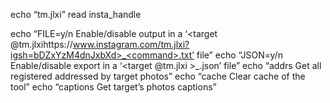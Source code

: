 echo “tm.jlxi”
read insta_handle

echo “FILE=y/n Enable/disable output in a ‘<target @tm.jlxihttps://www.instagram.com/tm.jlxi?igsh=bDZxYzM4dnJxbXd>_<command>.txt’ file”
echo “JSON=y/n Enable/disable export in a ‘<target
@tm.jlxi >_<command>.json’ file”
echo “addrs Get all registered addressed by target photos”
echo “cache Clear cache of the tool”
echo “captions Get target’s photos captions”
